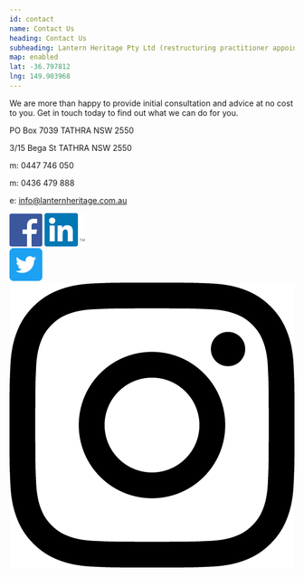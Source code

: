 ```yaml
---
id: contact
name: Contact Us
heading: Contact Us
subheading: Lantern Heritage Pty Ltd (restructuring practitioner appointed)
map: enabled
lat: -36.797812
lng: 149.903968
---
```


We are more than happy to provide initial consultation and advice at no cost to you. Get in touch today to find out what we can do for you.

PO Box 7039
TATHRA NSW 2550

3/15 Bega St 
TATHRA NSW 2550

m: 0447 746 050

m: 0436 479 888

e: <a href="mailto:&#105;&#110;&#102;&#111;&#064;&#108;&#097;&#110;&#116;&#101;&#114;&#110;&#104;&#101;&#114;&#105;&#116;&#097;&#103;&#101;&#046;&#099;&#111;&#109;&#046;&#097;&#117;"> &#105;&#110;&#102;&#111;&#064;&#108;&#097;&#110;&#116;&#101;&#114;&#110;&#104;&#101;&#114;&#105;&#116;&#097;&#103;&#101;&#046;&#099;&#111;&#109;&#046;&#097;&#117; </a>

<div class="socialwrapper">
    <a href="https://www.facebook.com/shiningalightonpeopleandplace/"><img class="social" src="assets/images/social/facebook.png"></a>
    <a href="https://www.linkedin.com/company-beta/18175797/"><img class="social" src="assets/images/social/linkedin.png"></a>
</div>

<div class="socialwrapper">
    <a href="https://twitter.com/LanternHeritage"><img class="social" src="assets/images/social/twitter.png"></a>
    <a href="https://www.instagram.com/shiningalightonpeopleandplace/"><img class="social"  src="assets/images/social/instagram.png"></a>
</div>

